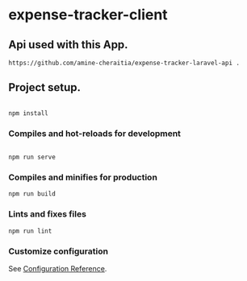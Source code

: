 # expense-tracker-client

## Api used with this App.

```
https://github.com/amine-cheraitia/expense-tracker-laravel-api .
```

## Project setup.

```

npm install
```

### Compiles and hot-reloads for development

```

npm run serve
```

### Compiles and minifies for production

```
npm run build
```

### Lints and fixes files

```
npm run lint
```

### Customize configuration

See [Configuration Reference](https://cli.vuejs.org/config/).
